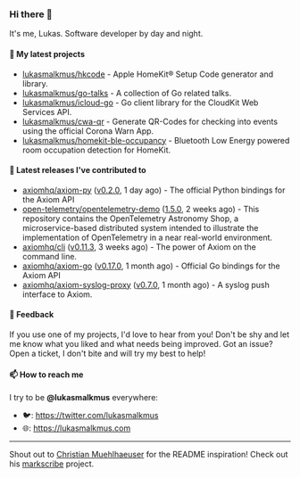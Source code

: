 ### Hi there 👋

It's me, Lukas. Software developer by day and night.

#### 🌱 My latest projects

- [lukasmalkmus/hkcode](https://github.com/lukasmalkmus/hkcode) - Apple HomeKit® Setup Code generator and library.
- [lukasmalkmus/go-talks](https://github.com/lukasmalkmus/go-talks) - A collection of Go related talks.
- [lukasmalkmus/icloud-go](https://github.com/lukasmalkmus/icloud-go) - Go client library for the CloudKit Web Services API.
- [lukasmalkmus/cwa-qr](https://github.com/lukasmalkmus/cwa-qr) - Generate QR-Codes for checking into events using the official Corona Warn App.
- [lukasmalkmus/homekit-ble-occupancy](https://github.com/lukasmalkmus/homekit-ble-occupancy) - Bluetooth Low Energy powered room occupation detection for HomeKit.

#### 🔭 Latest releases I've contributed to

- [axiomhq/axiom-py](https://github.com/axiomhq/axiom-py) ([v0.2.0](https://github.com/axiomhq/axiom-py/releases/tag/v0.2.0), 1 day ago) - The official Python bindings for the Axiom API
- [open-telemetry/opentelemetry-demo](https://github.com/open-telemetry/opentelemetry-demo) ([1.5.0](https://github.com/open-telemetry/opentelemetry-demo/releases/tag/1.5.0), 2 weeks ago) - This repository contains the OpenTelemetry Astronomy Shop, a microservice-based distributed system intended to illustrate the implementation of OpenTelemetry in a near real-world environment.
- [axiomhq/cli](https://github.com/axiomhq/cli) ([v0.11.3](https://github.com/axiomhq/cli/releases/tag/v0.11.3), 3 weeks ago) - The power of Axiom on the command line.
- [axiomhq/axiom-go](https://github.com/axiomhq/axiom-go) ([v0.17.0](https://github.com/axiomhq/axiom-go/releases/tag/v0.17.0), 1 month ago) - Official Go bindings for the Axiom API
- [axiomhq/axiom-syslog-proxy](https://github.com/axiomhq/axiom-syslog-proxy) ([v0.7.0](https://github.com/axiomhq/axiom-syslog-proxy/releases/tag/v0.7.0), 1 month ago) - A syslog push interface to Axiom.

#### 💬 Feedback

If you use one of my projects, I'd love to hear from you! Don't be shy and let
me know what you liked and what needs being improved. Got an issue? Open a
ticket, I don't bite and will try my best to help!

#### 📫 How to reach me

I try to be **@lukasmalkmus** everywhere:

- 🐦: https://twitter.com/lukasmalkmus
- 🌐: https://lukasmalkmus.com

---

Shout out to [Christian Muehlhaeuser](https://github.com/muesli) for the README
inspiration! Check out his [markscribe](https://github.com/muesli/markscribe)
project.
